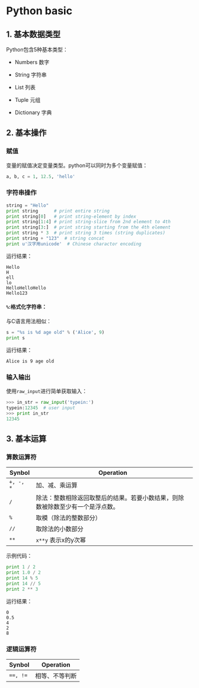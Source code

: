 # Python basic

## 1. 基本数据类型

Python包含5种基本类型：

- Numbers 数字

- String 字符串

- List 列表

- Tuple 元组

- Dictionary 字典


## 2. 基本操作

### 赋值

变量的赋值决定变量类型。python可以同时为多个变量赋值：

```python
a, b, c = 1, 12.5, 'hello'
```

### 字符串操作

```python
string = "Hello"
print string      # print entire string
print string[0]   # print string-element by index
print string[1:4] # print string-slice from 2nd element to 4th
print string[3:]  # print string starting from the 4th element
print string * 3  # print string 3 times (string duplicates)
print string + "123"  # string concat
print u'汉字用unicode'  # Chinese charactor encoding
```

运行结果：

```
Hello
H
ell
lo
HelloHelloHello
Hello123
```


#### `%`:格式化字符串：
与C语言用法相似：

```python
s = "%s is %d age old" % ('Alice', 9)
print s
```

运行结果：

```
Alice is 9 age old
```

### 输入输出

使用`raw_input`进行简单获取输入：

```python
>>> in_str = raw_input('typein:')
typein:12345  # user input
>>> print in_str
12345
```

## 3. 基本运算

### 算数运算符

| Synbol | Operation |
| -- | -- |
|  `+, -, *`  |  加、减、乘运算  |
|  `/`  |  除法：整数相除返回取整后的结果。若要小数结果，则除数被除数至少有一个是浮点数。  |
| `%` | 取模（除法的整数部分） |
| `//` | 取除法的小数部分 |
| `**` | `x**y` 表示x的y次幂 |

示例代码：

```python
print 1 / 2
print 1.0 / 2
print 14 % 5
print 14 // 5
print 2 ** 3
```

运行结果：

```
0
0.5
4
2
8
```

### 逻辑运算符

| Synbol | Operation |
| -- | -- |
|  `==, !=`  |  相等、不等判断  |

</br></br>
